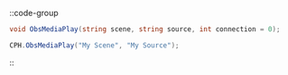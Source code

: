 ::code-group
  ```csharp [Method]
  void ObsMediaPlay(string scene, string source, int connection = 0);
  ```
  ```csharp [Example]
  CPH.ObsMediaPlay("My Scene", "My Source");
  ```
::